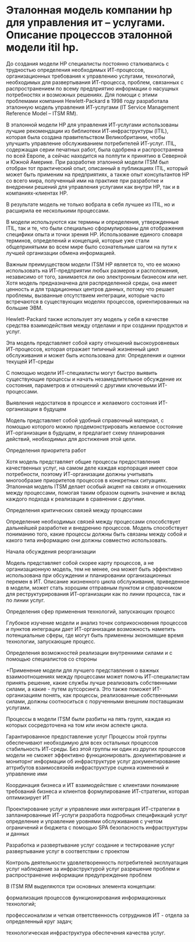 # Эталонная модель компании hp для управления ит – услугами. Описание процессов эталонной модели itil hp.
До создания модели HP специалисты постоянно сталкивались с трудностью определения необходимых ИТ-процессов, организационных требования к управлению услугами, технологий, необходимых для развертывания ИТ-процесса, проблем, связанных с распространением по всему предприятию информации о насущных потребностях и возможных решениях.
Для помощи с этими проблемами компания Hewlett-Packard в 1998 году разработала эталонную модель управления ИТ-услугами (IT Service Management Reference Model – ITSM RM).

В эталонной модели HP для управления ИТ-услугами использованы лучшие рекомендации из библиотеки ИТ-инфраструктуры (ITIL), которая была создана правительством Великобритании, чтобы улучшить управление обслуживанием потребителей ИТ-услуг. ITIL, содержащая серии печатных работ, была одобрена и распространена по всей Европе, а сейчас находится на полпути к принятию в Северной и Южной Америке. При разработке эталонной модели ITSM был отобран тот практический опыт, описанный в публикациях ITIL, который может быть применим на предприятиях, а также опыт консультантов HP со всего мира, полученный ими на практике при разработке и внедрении решений для управления услугами как внутри HP, так и в компаниях-клиентах HP.

В результате модель не только вобрала в себя лучшее из ITIL, но и расширила ее несколькими процессами.

В модели используются как термины и определения, утвержденные ITIL, так и те, что были специально сформулированы для отображения специфики опыта и точки зрения HP. Использование единого словаря терминов, определений и концепций, которые уже стали общепринятыми во всем мире было сознательным шагом на пути к лучшей организации обмена информацией.

Важным преимуществом модели ITSM HP является то, что ее можно использовать на ИТ-предприятии любых размеров и расположения, независимо от того, занимается ли оно электронным бизнесом или нет. Хотя модель предназначена для распределенной среды, она имеет ценность и для традиционных центров данных, потому что решает проблемы, вызванные отсутствием интеграции, которые часто встречаются в существующих моделях процессов, ориентированных на большие ЭВМ.

Hewlett-Packard также использует эту модель у себя в качестве средства взаимодействия между отделами и при создании продуктов и услуг.

Эта модель представляет собой карту отношений высокоуровневых ИТ-процессов, которая отражает типичный жизненный цикл обслуживания и может быть использована для:
Определения и оценки текущей ИТ-среды

С помощью модели ИТ-специалисты могут быстро выявить существующие процессы и начать незамедлительное обсуждение их состояния, параметров и отношений с другими ключевыми ИТ-процессами.

Выявления недостатков в процессе и желаемого состояния ИТ-организации в будущем

Модель представляет собой удобный справочный материал, с помощью которого можно продемонстрировать желаемое состояние ИТ-организации в будущем, и предлагает схему планирования действий, необходимых для достижения этой цели.

Определения приоритета работ

Хотя модель представляет общие процессы предоставления качественных услуг, на самом деле каждая корпорация имеет свои потребности, поэтому ИТ-организации должны учитывать многообразие приоритетов процессов в конкретных ситуациях. Эталонная модель ITSM делает особый акцент на связях и отношениях между процессами, помогая таким образом оценить значение и вклад каждого подхода к реализации в сравнении с другими.


Определения критических связей между процессами

Определение необходимых связей между процессами способствует дальнейшей разработке и внедрению процессов. Модель способствует пониманию того, какие процессы должны быть связаны между собой и какого типа информацию они должны совместно использовать.

Начала обсуждения реорганизации

Модель представляет собой скорее карту процессов, а не организационную модель, тем не менее, она может быть эффективно использована при обсуждении и планировании организационных перемен в ИТ. Описание жизненного цикла обслуживания, приведенное в модели, может стать хорошим отправным пунктом и справочником для реструктурирования ИТ-организации как по линии процесса, так и по линии услуг.

Определения сфер применения технологий, запускающих процесс

Глубокое изучение модели и анализ точек соприкосновения процессов и пунктов интеграции дает ИТ-организации возможность наметить потенциальные сферы, где могут быть применены экономящие время технологии, запускающие процесс.

Определения возможностей реализации внутренними силами и с помощью специалистов со стороны

+Применение модели для лучшего представления о важных взаимоотношениях между процессами может помочь ИТ-специалистам принять решение, какие службы лучше реализовать собственными силами, а какие - путем аутсорсинга. Это также поможет ИТ-организациям понять, как процессы, реализованные собственными силами, должны соотноситься с порученными внешним поставщикам услугами.

Процессы в модели ITSM были разбиты на пять групп, каждая из которых сосредоточена на том или ином аспекте цикла.

Гарантированное предоставление услуг 
Процессы этой группы обеспечивают необходимую для всех остальных процессов стабильность ИТ-среды. Без этой группы ни один из других процессов модели не сможет эффективно функционировать.
документирование и мониторнг информации об инфраструктуре услуг
документирование аттрибутов взаимосвязейв инфраструктуре
оценка изменений и управление ими

Координация бизнеса и ИТ
взаимодействие с клиентами
понимание требований бизнеса и клиентов
формулирование ИТ-стратегии, которая оптимизирует ИТ

Проектирование услуг и управление ими
интеграция ИТ-стратегии в запланированные ИТ-услуги
разработа подробных спецификаций услуг
определение и управление уровнями обслуживания с учетом ограничений и бюджета с помощью SPA
безопасность инфраструктуры и данных

Разработка и развертывание услуг
создание и тестирование услуг
развертывание услуг в соответствии с проектом

Контроль деятельности
удовлетворенность потребителей
эксплуатация услуг
наблюдение за инфраструктурой услуг
разрешение проблем и распространение информации
предупреждение проблем


В ITSM RM выделяются три основных элемента концепции:

формализация процессов функционирования информационных технологий;

профессионализм и четкая ответственность сотрудников ИТ - отдела за определенный круг задач;

технологическая инфраструктура обеспечения качества услуг.



